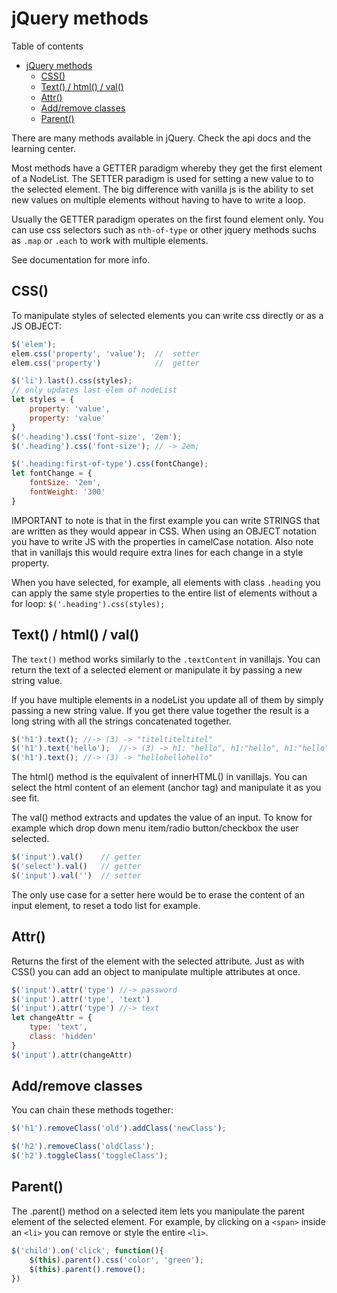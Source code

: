 # jQuery methods
Table of contents
- [jQuery methods](#jquery-methods)
	- [CSS()](#css)
	- [Text() / html() / val()](#text--html--val)
	- [Attr()](#attr)
	- [Add/remove classes](#addremove-classes)
	- [Parent()](#parent)

There are many methods available in jQuery. Check the api docs and the 	learning center.

Most methods have a GETTER paradigm whereby they get the first element of a
NodeList. The SETTER paradigm is used for setting a new value to to the selected
element. The big difference with vanilla js is the ability to set new values on multiple elements without having to have to write a loop.

Usually the GETTER paradigm operates on the first found element only. You can use css selectors such as `nth-of-type` or other jquery methods suchs as `.map` or `.each` to work with multiple elements.  

See documentation for more info. 
	
## CSS()
To manipulate styles of selected elements you can write css directly or as a JS OBJECT:
```javascript
$('elem');
elem.css('property', 'value');	//	setter
elem.css('property')			// 	getter

$('li').last().css(styles);		
// only updates last elem of nodeList
let styles = {
	property: 'value',
	property: 'value'
}
$('.heading').css('font-size', '2em');
$('.heading').css('font-size');	// -> 2em;

$('.heading:first-of-type').css(fontChange);
let fontChange = {
	fontSize: '2em', 
	fontWeight: '300'
}
```
IMPORTANT to note is that in the first example you can write STRINGS that are 
written as they would appear in CSS. When using an OBJECT notation you have to write JS with the properties in camelCase notation. Also note that in vanillajs this would require extra lines for each change in a style property.

When you have selected, for example, all elements with class `.heading` you 	can apply the same style properties to the entire list of elements without a for loop: `$('.heading').css(styles);`

## Text() / html() / val()
The `text()` method works similarly to the `.textContent` in vanillajs. You can return the text of a selected element or manipulate it by passing a new string value.

If you have multiple elements in a nodeList you update all of them by simply passing a new string value. If you get there value together the result is a long string with all the strings concatenated together.
```javascript
$('h1').text();	//-> (3) -> "titeltiteltitel"
$('h1').text('hello');	//-> (3) -> h1: "hello", h1:"hello", h1:"hello"
$('h1').text();	//-> (3) -> "hellohellohello"
```
The html() method is the equivalent of innerHTML() in vanillajs. You can select the html content of an element (anchor tag) and manipulate it as you see fit. 

The val() method extracts and updates the value of an input. To know for example
which drop down menu item/radio button/checkbox the user selected.
```javascript
$('input').val()	// getter
$('select').val()	// getter
$('input').val('')	// setter
```
The only use case for a setter here would be to erase the content of an input element, to reset a todo list for example. 

## Attr()
Returns the first of the element with the selected attribute. Just as with CSS() you can add an object to manipulate multiple attributes at once.
```javascript
$('input').attr('type')	//-> password
$('input').attr('type', 'text')		
$('input').attr('type')	//-> text
let changeAttr = {
	type: 'text',
	class: 'hidden'
}
$('input').attr(changeAttr)
```
## Add/remove classes
You can chain these methods together:
```javascript
$('h1').removeClass('old').addClass('newClass');

$('h2').removeClass('oldClass');
$('h2').toggleClass('toggleClass');
```
## Parent()
The .parent() method on a selected item lets you manipulate the parent element of the selected element. For example, by clicking on a `<span>` inside an `<li>` you can remove or style the entire `<li>`.
```Javascript
$('child').on('click', function(){
	$(this).parent().css('color', 'green');
	$(this).parent().remove();
})